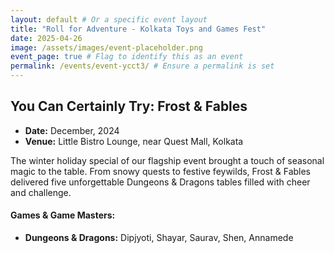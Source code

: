 ```yaml
---
layout: default # Or a specific event layout
title: "Roll for Adventure - Kolkata Toys and Games Fest"
date: 2025-04-26
image: /assets/images/event-placeholder.png 
event_page: true # Flag to identify this as an event
permalink: /events/event-ycct3/ # Ensure a permalink is set
---
```


## You Can Certainly Try: Frost & Fables

- **Date:** December, 2024
- **Venue:** Little Bistro Lounge, near Quest Mall, Kolkata

The winter holiday special of our flagship event brought a touch of seasonal magic to the table. From snowy quests to festive feywilds, Frost & Fables delivered five unforgettable Dungeons & Dragons tables filled with cheer and challenge.


#### Games & Game Masters:
- **Dungeons & Dragons:** Dipjyoti, Shayar, Saurav, Shen, Annamede
